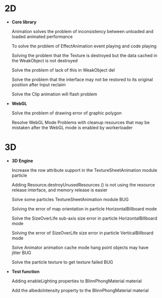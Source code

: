 # 2D

- **Core library**

  Animation solves the problem of inconsistency between unloaded and loaded animated performance

  To solve the problem of EffectAnimation event playing and code playing

  Solving the problem that the Texture is destroyed but the data cached in the WeakObject is not destroyed

  Solve the problem of lack of this in WeakObject del

  Solve the problem that the interface may not be restored to its original position after Input reclaim

  Solve the Clip animation will flash problem



- **WebGL**

  Solve the problem of drawing error of graphic polygon

  Resolve WebGL Mode Problems with cleanup resources that may be mistaken after the WebGL mode is enabled by workerloader


# 3D

- **3D Engine**

  Increase the row attribute support in the TextureSheetAnimation module particle

  Adding Resource.destroyUnusedResources () is not using the resource release interface, and memory release is easier

  Solve some particles TextureSheetAnimation module BUG

  Solving the error of map orientation in particle HorizontalBillboard mode

  Solve the SizeOverLife sub-axis size error in particle HorizontalBillboard mode

  Solving the error of SizeOverLife size error in particle VerticalBillboard mode

  Solve Animator animation cache mode hang point objects may have jitter BUG

  Solve the particle texture to get texture failed BUG


- **Test function**

  Adding enableLighting properties to BlinnPhongMaterial material

  Add the albedoIntensity property to the BlinnPhongMaterial material
